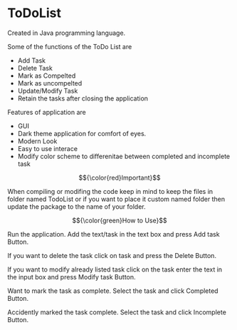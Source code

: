 # ToDoList

Created in Java programming language.

Some of the functions of the ToDo List are

- Add Task
- Delete Task
- Mark as Compelted
- Mark as uncompelted
- Update/Modify Task
- Retain the tasks after closing the application

Features of application are

- GUI
- Dark theme application for comfort of eyes.
- Modern Look
- Easy to use interace
- Modify color scheme to differenitae between completed and incomplete task

$${\color{red}Important}$$

When compiling or modifing the code keep in mind to keep the files in folder named TodoList or if you want to place it custom named folder then update the package to the name of your folder.

$${\color{green}How to Use}$$

Run the application. Add the text/task in the text box and press Add task Button.

If you want to delete the task click on task and press the Delete Button.

If you want to modify already listed task click on the task enter the text in the input box and press Modify task Button.

Want to mark the task as complete. Select the task and click Completed Button.

Accidently marked the task complete. Select the task and click Incomplete Button.
